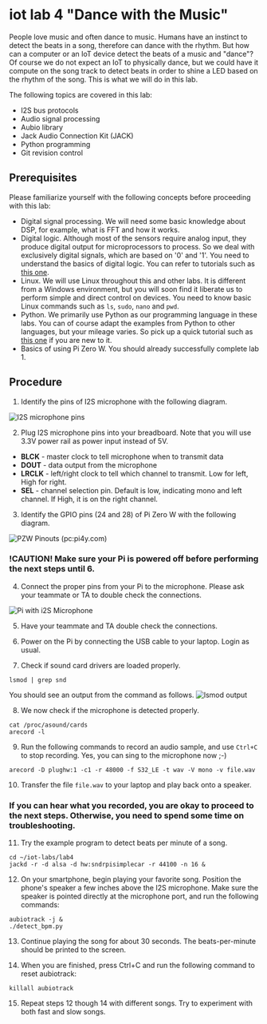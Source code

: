 # iot lab 4 "Dance with the Music"

People love music and often dance to music. Humans have an instinct to detect the beats in a song, therefore can dance with the rhythm. But how can a computer or an IoT device detect the beats of a music and "dance"? Of course we do not expect an IoT to physically dance, but we could have it compute on the song track to detect beats in order to shine a LED based on the rhythm of the song. This is what we will do in this lab.       

The following topics are covered in this lab:
* I2S bus protocols
* Audio signal processing
* Aubio library
* Jack Audio Connection Kit (JACK)
* Python programming
* Git revision control

## Prerequisites

Please familiarize yourself with the following concepts before proceeding with this lab:
* Digital signal processing. We will need some basic knowledge about DSP, for example, what is FFT and how it works.
* Digital logic. Although most of the sensors require analog input, they produce digital output for microprocessors to process. So we deal with exclusively digital signals, which are based on '0' and '1'. You need to understand the basics of digital logic. You can refer to tutorials such as [this one](https://learn.sparkfun.com/tutorials/digital-logic).
* Linux. We will use Linux throughout this and other labs. It is different from a Windows environment, but you will soon find it liberate us to perform simple and direct control on devices. You need to know basic Linux commands such as ```ls```, ```sudo```, ```nano``` and ```pwd```.
* Python. We primarily use Python as our programming language in these labs. You can of course adapt the examples from Python to other languages, but your mileage varies. So pick up a quick tutorial such as [this one](https://www.learnpython.org) if you are new to it.
* Basics of using Pi Zero W. You should already successfully complete lab 1.

## Procedure

1. Identify the pins of I2S microphone with the following diagram.

![I2S microphone pins](https://cdn-learn.adafruit.com/assets/assets/000/039/629/small360/sensors_pintou.jpg?1487797934)

2. Plug I2S microphone pins into your breadboard. Note that you will use 3.3V power rail as power input instead of 5V.
  * __BLCK__ - master clock to tell microphone when to transmit data
  * __DOUT__ - data output from the microphone
  * __LRCLK__ - left/right clock to tell which channel to transmit. Low for left, High for right.
  * __SEL__ - channel selection pin. Default is low, indicating mono and left channel. If High, it is on the right channel.

3. Identify the GPIO pins (24 and 28) of Pi Zero W with the following diagram.

![PZW Pinouts (pc:pi4y.com)](http://pi4j.com/images/j8header-zero.png)

### __!CAUTION!__ Make sure your Pi is powered off before performing the next steps until 6.

4. Connect the proper pins from your Pi to the microphone. Please ask your teammate or TA to double check the connections.

![Pi with i2S Microphone](https://cdn-learn.adafruit.com/assets/assets/000/039/636/original/sensors_pi_i2s_bb.png?1487800378)

5. Have your teammate and TA double check the connections.

6. Power on the Pi by connecting the USB cable to your laptop. Login as usual.

7. Check if sound card drivers are loaded properly.
```
lsmod | grep snd
```
You should see an output from the command as follows.
![lsmod output](https://cdn-learn.adafruit.com/assets/assets/000/040/622/medium800/sensors_Screen_Shot_2017-04-03_at_11.06.56_AM.png?1491244026)

8. We now check if the microphone is detected properly.
```
cat /proc/asound/cards
arecord -l
```

9. Run the following commands to record an audio sample, and use ```Ctrl+C``` to stop recording. Yes, you can sing to the microphone now ;-)
```
arecord -D plughw:1 -c1 -r 48000 -f S32_LE -t wav -V mono -v file.wav
```

10. Transfer the file ```file.wav``` to your laptop and play back onto a speaker.

### If you can hear what you recorded, you are okay to proceed to the next steps. Otherwise, you need to spend some time on troubleshooting.

11. Try the example program to detect beats per minute of a song.
```
cd ~/iot-labs/lab4
jackd -r -d alsa -d hw:sndrpisimplecar -r 44100 -n 16 &
```

12. On your smartphone, begin playing your favorite song. Position the phone's speaker a few inches above the I2S microphone. Make sure the speaker is pointed directly at the microphone port, and run the following commands:
```
aubiotrack -j &
./detect_bpm.py
```

13. Continue playing the song for about 30 seconds. The beats-per-minute should be printed to the screen.

14. When you are finished, press Ctrl+C and run the following command to reset aubiotrack:
```
killall aubiotrack
```

15. Repeat steps 12 though 14 with different songs. Try to experiment with both fast and slow songs.
